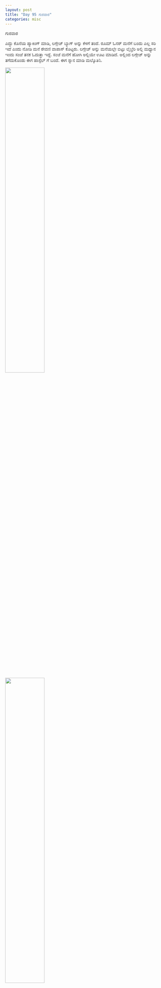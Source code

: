 ```yaml
---
layout: post
title: "Day 95 ಗುರವಾರ"
categories: misc
---
```

ಗುರವಾರ

ಎದ್ದು ಕೊನೆಯ ಪ್ಯಾಕಿಂಗ್ ಮಾಡಿ, ಲಗ್ಗೇಜ್ ಬ್ಯಾಗ್ ಅನ್ನು ಕೆಳಗೆ ತಂದೆ. ರೂಮ್ ಓನರ್ ಮನೆಗೆ ಬಂದು ಎಲ್ಲ ಸರಿ ಇದೆ ಎಂದು ನೋಡಿ ಮನೆ ಠೇವಣಿ ವಾಪಾಸ್ ಕೊಟ್ಟರು.
ಲಗ್ಗೇಜ್ ಅನ್ನು ಮನೆಯಲ್ಲೇ ಬಿಟ್ಟು ಲೈಬ್ರೆರಿ ಅಲ್ಲಿ ಮಧ್ಯಾನ ಇಂದು ಸಂಜೆ ತನಕ ಓದುತ್ತಾ ಇದ್ದೆ.
ಸಂಜೆ ಮನೆಗೆ ಹೋಗಿ ಅಲ್ಲಿಯೇ ಊಟ ಮಾಡಿದೆ. ಅಲ್ಲಿಂದ ಲಗ್ಗೇಜ್ ಅನ್ನು ತಗೆದುಕೊಂಡು ಈಗ ಹಾಸ್ಟೆಲ್ ಗೆ ಬಂದೆ. ಈಗ ಸ್ನಾನ ಮಾಡಿ ಮಲ್ಕೊತಿನಿ.

<img src="https://raw.githubusercontent.com/myfellowship/myfellowship/master/assets/66.jpg" width="50%">

<img src="https://raw.githubusercontent.com/myfellowship/myfellowship/master/assets/65.jpg" width="50%">
